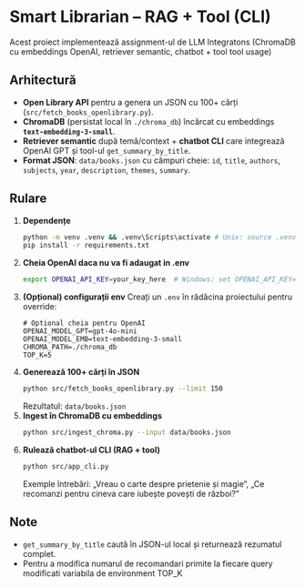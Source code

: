 # Smart Librarian – RAG + Tool (CLI)

Acest proiect implementează assignment-ul de LLM Integratons (ChromaDB cu embeddings OpenAI, retriever semantic, chatbot + tool tool usage)

## Arhitectură

- **Open Library API** pentru a genera un JSON cu 100+ cărți (`src/fetch_books_openlibrary.py`).
- **ChromaDB** (persistat local în `./chroma_db`) încărcat cu embeddings **`text-embedding-3-small`**.
- **Retriever semantic** după temă/context + **chatbot CLI** care integrează OpenAI GPT și tool-ul `get_summary_by_title`.
- **Format JSON**: `data/books.json` cu câmpuri cheie: `id`, `title`, `authors`, `subjects`, `year`, `description`, `themes`, `summary`.

## Rulare

1. **Dependențe**
   ```bash
   python -m venv .venv && .venv\Scripts\activate # Unix: source .venv/bin/activate
   pip install -r requirements.txt
   ```
2. **Cheia OpenAI daca nu va fi adaugat in .env**
   ```bash
   export OPENAI_API_KEY=your_key_here  # Windows: set OPENAI_API_KEY=...
   ```
3. **(Opțional) configurații env**
   Creați un `.env` în rădăcina proiectului pentru override:
   ```env
   # Optional cheia pentru OpenAI
   OPENAI_MODEL_GPT=gpt-4o-mini
   OPENAI_MODEL_EMB=text-embedding-3-small
   CHROMA_PATH=./chroma_db
   TOP_K=5
   ```
4. **Generează 100+ cărți în JSON**
   ```bash
   python src/fetch_books_openlibrary.py --limit 150
   ```
   Rezultatul: `data/books.json`
5. **Ingest în ChromaDB cu embeddings**
   ```bash
   python src/ingest_chroma.py --input data/books.json
   ```
6. **Rulează chatbot-ul CLI (RAG + tool)**
   ```bash
   python src/app_cli.py
   ```
   Exemple întrebări: „Vreau o carte despre prietenie și magie”, „Ce recomanzi pentru cineva care iubește povești de război?”

## Note

- `get_summary_by_title` caută în JSON-ul local și returnează rezumatul complet.
- Pentru a modifica numarul de recomandari primite la fiecare query modificati variabila de environment TOP_K

